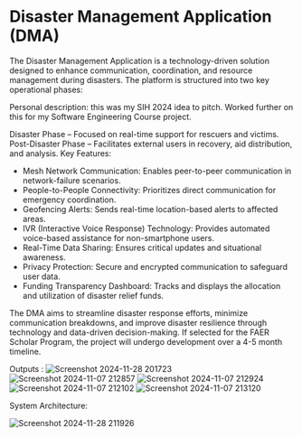 # Disaster Management Application (DMA)
The Disaster Management Application is a technology-driven solution designed to enhance communication, coordination, and resource management during disasters. The platform is structured into two key operational phases:

Personal description: this was my SIH 2024 idea to pitch. Worked further on this for my Software Engineering Course project.

Disaster Phase – Focused on real-time support for rescuers and victims.
Post-Disaster Phase – Facilitates external users in recovery, aid distribution, and analysis.
Key Features:
- Mesh Network Communication: Enables peer-to-peer communication in network-failure scenarios.
- People-to-People Connectivity: Prioritizes direct communication for emergency coordination.
- Geofencing Alerts: Sends real-time location-based alerts to affected areas.
- IVR (Interactive Voice Response) Technology: Provides automated voice-based assistance for non-smartphone users.
- Real-Time Data Sharing: Ensures critical updates and situational awareness.
- Privacy Protection: Secure and encrypted communication to safeguard user data.
- Funding Transparency Dashboard: Tracks and displays the allocation and utilization of disaster relief funds.

The DMA aims to streamline disaster response efforts, minimize communication breakdowns, and improve disaster resilience through technology and data-driven decision-making. If selected for the FAER Scholar Program, the project will undergo development over a 4-5 month timeline.

Outputs : 
![Screenshot 2024-11-28 201723](https://github.com/user-attachments/assets/f64af577-8082-45ff-8ba4-2d1c14d08bdf)
![Screenshot 2024-11-07 212857](https://github.com/user-attachments/assets/8bd77fa8-1b51-46e2-bf50-7a6b46309216)
![Screenshot 2024-11-07 212924](https://github.com/user-attachments/assets/ecb78bc2-4241-4eab-b56d-738b9d273958)
![Screenshot 2024-11-07 212102](https://github.com/user-attachments/assets/4898247a-1a1d-43fd-874b-ecf3e5f06d4b)
![Screenshot 2024-11-07 213120](https://github.com/user-attachments/assets/098fc6c0-88f9-4911-a605-741b3a068645)

System Architecture:

![Screenshot 2024-11-28 211926](https://github.com/user-attachments/assets/488f0288-fe22-436e-b822-d1409be39dcc)

